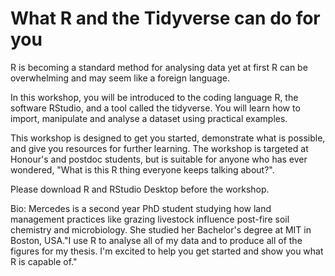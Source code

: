 # What R and the Tidyverse can do for you

R is becoming a standard method for analysing data yet at first R can be overwhelming and may seem like a foreign language.

In this workshop, you will be introduced to the coding language R, the software RStudio, and a tool called the tidyverse. You will learn how to import, manipulate  and analyse a dataset using practical examples.

This workshop is designed to get you started, demonstrate what is possible, and give you resources for further learning.  The workshop is targeted at Honour's and postdoc students, but is suitable for anyone who has ever wondered, "What is this R thing everyone keeps talking about?".

Please download R and RStudio Desktop before the workshop.

Bio: 
Mercedes is a second year PhD student studying how land management practices like grazing livestock influence post-fire soil chemistry and microbiology. She studied her Bachelor's degree at MIT in Boston, USA."I use R to analyse all of my data and to produce all of the figures for my thesis. I'm excited to help you get started and show you what R is capable of."

